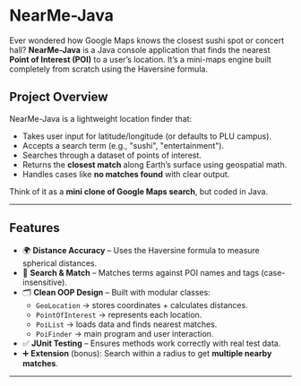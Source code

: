 # NearMe-Java
Ever wondered how Google Maps knows the closest sushi spot or concert hall?   **NearMe-Java** is a Java console application that finds the nearest **Point of Interest (POI)** to a user’s location.   It’s a mini-maps engine built completely from scratch using the Haversine formula.

## Project Overview
NearMe-Java is a lightweight location finder that:
- Takes user input for latitude/longitude (or defaults to PLU campus).  
- Accepts a search term (e.g., "sushi", "entertainment").  
- Searches through a dataset of points of interest.  
- Returns the **closest match** along Earth’s surface using geospatial math.  
- Handles cases like **no matches found** with clear output.  

Think of it as a **mini clone of Google Maps search**, but coded in Java.

---

##  Features
- 🌍 **Distance Accuracy** – Uses the Haversine formula to measure spherical distances.  
- 🔎 **Search & Match** – Matches terms against POI names and tags (case-insensitive).  
- 🗂 **Clean OOP Design** – Built with modular classes:
  - `GeoLocation` → stores coordinates + calculates distances.  
  - `PointOfInterest` → represents each location.  
  - `PoiList` → loads data and finds nearest matches.  
  - `PoiFinder` → main program and user interaction.  
- ✅ **JUnit Testing** – Ensures methods work correctly with real test data.  
- ➕ **Extension** (bonus): Search within a radius to get **multiple nearby matches**.

---
